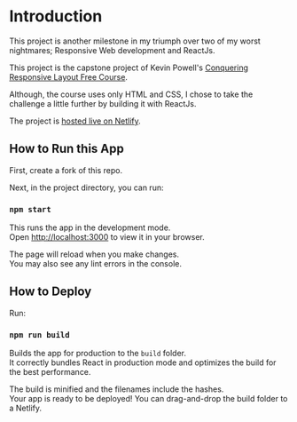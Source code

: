 # Introduction

This project is another milestone in my triumph over two of my worst nightmares; Responsive Web development and ReactJs.

This project is the capstone project of Kevin Powell's [Conquering Responsive Layout Free Course](https://courses.kevinpowell.co/conquering-responsive-layouts).

Although, the course uses only HTML and CSS, I chose to take the challenge a little further by building it with ReactJs.

The project is [hosted live on Netlify](https://responsive-react-layout.netlify.com).

## How to Run this App

First, create a fork of this repo.

Next, in the project directory, you can run:

### `npm start`

This runs the app in the development mode.\
Open [http://localhost:3000](http://localhost:3000) to view it in your browser.

The page will reload when you make changes.\
You may also see any lint errors in the console.

## How to Deploy
Run:
### `npm run build`

Builds the app for production to the `build` folder.\
It correctly bundles React in production mode and optimizes the build for the best performance.

The build is minified and the filenames include the hashes.\
Your app is ready to be deployed! You can drag-and-drop the build folder to a Netlify.

